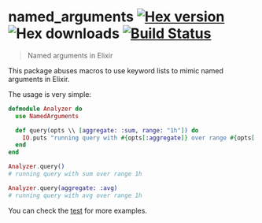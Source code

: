 # named_arguments [![Hex version](https://img.shields.io/hexpm/v/named_arguments.svg "Hex version")](https://hex.pm/packages/named_arguments) ![Hex downloads](https://img.shields.io/hexpm/dt/named_arguments.svg "Hex downloads") [![Build Status](https://travis-ci.org/techgaun/named_arguments.svg?branch=master)](https://travis-ci.org/techgaun/named_arguments)

> Named arguments in Elixir

This package abuses macros to use keyword lists
to mimic named arguments in Elixir.

The usage is very simple:

```elixir
defmodule Analyzer do
  use NamedArguments

  def query(opts \\ [aggregate: :sum, range: "1h"]) do
    IO.puts "running query with #{opts[:aggregate]} over range #{opts[:range]}"
  end
end

Analyzer.query()
# running query with sum over range 1h

Analyzer.query(aggregate: :avg)
# running query with avg over range 1h
```

You can check the [test](test/named_arguments_test.exs) for more examples.
